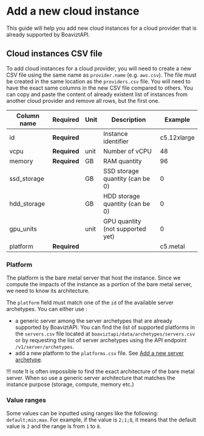 # Add a new cloud instance

This guide will help you add new cloud instances for a cloud provider that is already supported by BoaviztAPI.

## Cloud instances CSV file

To add cloud instances for a cloud provider, you will need to create a new CSV file using the same name as `provider.name` (e.g. `aws.csv`). The file must be created in the same location as the `providers.csv` file. You will need to have the exact same columns in the new CSV file compared to others. You can copy and paste the content of already existent list of instances from another cloud provider and remove all rows, but the first one.

| Column name | Required     | Unit  | Description                      | Example     |
|-------------|--------------|-------|----------------------------------|-------------|
| id          | **Required** |       | Instance identifier              | c5.12xlarge |
| vcpu        | **Required** | unit  | Number of vCPU                   | 48          |
| memory      | **Required** | GB    | RAM quantity                     | 96          |
| ssd_storage |              | GB    | SSD storage quantity (can be 0)  | 0           |
| hdd_storage |              | GB    | HDD storage quantity (can be 0)  | 0           |
| gpu_units   |              | unit  | GPU quantity (not supported yet) | 0           |
| platform    | **Required** |       |                                  | c5.metal    |


### Platform

The platform is the bare metal server that host the instance. Since we compute the impacts of the instance as a portion of the bare metal server, we need to know its architecture. 

The `platform` field must match one of the `id` of the available server archetypes. You can either use :

* a generic server among the server archetypes that are already supported by BoaviztAPI. You can find the list of supported platforms in the `servers.csv` file located at `boaviztapi/data/archetypes/servers.csv` or by requesting the list of server archetypes using the API endpoint `/v1/server/archetypes`.
* add a new platform to the `platforms.csv` file. See [Add a new server archetype](server.md).

!!! note
    It is often impossible to find the exact architecture of the bare metal server. When so use a generic server architecture that matches the instance purpose (storage, compute, memory etc.)


### Value ranges

Some values can be inputted using ranges like the following: `default;min;max`. For example, if the value is `2;1;8`, it means that the default value is `2` and the range is from `1` to `8`.
